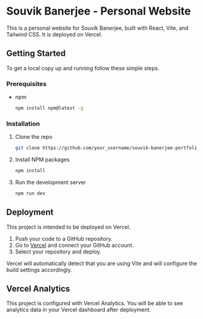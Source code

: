 # Souvik Banerjee - Personal Website

This is a personal website for Souvik Banerjee, built with React, Vite, and Tailwind CSS. It is deployed on Vercel.

## Getting Started

To get a local copy up and running follow these simple steps.

### Prerequisites

* npm
  ```sh
  npm install npm@latest -g
  ```

### Installation

1. Clone the repo
   ```sh
   git clone https://github.com/your_username/souvik-banerjee-portfolio.git
   ```
2. Install NPM packages
   ```sh
   npm install
   ```
3. Run the development server
   ```sh
   npm run dev
   ```

## Deployment

This project is intended to be deployed on Vercel.

1. Push your code to a GitHub repository.
2. Go to [Vercel](https://vercel.com/new) and connect your GitHub account.
3. Select your repository and deploy.

Vercel will automatically detect that you are using Vite and will configure the build settings accordingly.

## Vercel Analytics

This project is configured with Vercel Analytics. You will be able to see analytics data in your Vercel dashboard after deployment.

